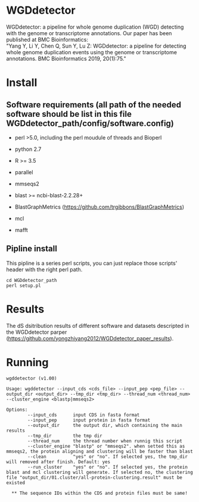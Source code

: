# WGDdetector

WGDdetector: a pipeline for whole genome duplication (WGD) detecting with the genome or transcriptome annotations. Our paper has been published at BMC Bioinformatics:  
"Yang Y, Li Y, Chen Q, Sun Y, Lu Z: WGDdetector: a pipeline for detecting whole genome duplication events using the genome or transcriptome annotations. BMC Bioinformatics 2019, 20(1):75."

# Install
## Software requirements (all path of the needed software should be list in this file WGDdetector_path/config/software.config)
* perl >5.0, including the perl moudule of threads and Bioperl
* python 2.7
* R >= 3.5

* parallel
* mmseqs2 
* blast >= ncbi-blast-2.2.28+
* BlastGraphMetrics (https://github.com/trgibbons/BlastGraphMetrics) 
* mcl 
* mafft

## Pipline install
This pipline is a series perl scripts, you can just replace those scripts' header with the right perl path.
```
cd WGDdetector_path
perl setup.pl
```

# Results
The dS dsitribution results of different software and datasets descripted in the WGDdetector parper (https://github.com/yongzhiyang2012/WGDdetector_paper_results).

# Running 

```
wgddetector (v1.00)

Usage: wgddetector --input_cds <cds_file> --input_pep <pep_file> --output_dir <output_dir> --tmp_dir <tmp_dir> --thread_num <thread_num> --cluster_engine <blastp|mmseqs2>

Options:
        --input_cds      input CDS in fasta format
        --input_pep      input protein in fasta format
        --output_dir     the output dir, which containing the main results
        --tmp_dir        the tmp dir
        --thread_num     the thread number when runnig this script
        --cluster_engine "blastp" or "mmseqs2". when setted this as mmseqs2, the protein aligning and clustering will be faster than blast
        --clean          "yes" or "no". If selected yes, the tmp_dir will removed after finish. Default: yes
        --run_cluster    "yes" or "no". If selected yes, the protein blast and mcl clustering will generate. If selected no, the clustering file "output_dir/01.cluster/all-protein-clustering.result" must be existed

  ** The sequence IDs within the CDS and protein files must be same!
```
